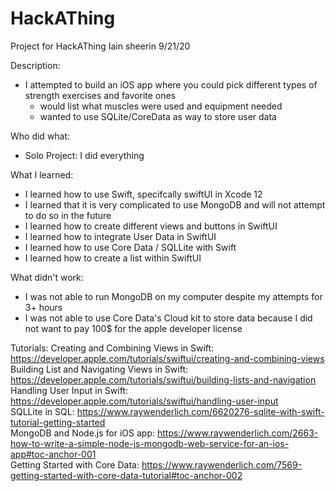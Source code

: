 # HackAThing
Project for HackAThing
Iain sheerin
9/21/20

Description:
  - I attempted to build an iOS app where you could pick different types of strength exercises and favorite ones
      - would list what muscles were used and equipment needed
      - wanted to use SQLite/CoreData as way to store user data

Who did what:
  - Solo Project: I did everything
  
What I learned:
  - I learned how to use Swift, specifcally swiftUI in Xcode 12
  - I learned that it is very complicated to use MongoDB and will not attempt to do so in the future
  - I learned how to create different views and buttons in SwiftUI
  - I learned how to integrate User Data in SwiftUI
  - I learned how to use Core Data / SQLLite with Swift
  - I learned how to create a list within SwiftUI

What didn't work:
  - I was not able to run MongoDB on my computer despite my attempts for 3+ hours
  - I was not able to use Core Data's Cloud kit to store data because I did not want to pay 100$ for the apple developer license


Tutorials:
Creating and Combining Views in Swift: https://developer.apple.com/tutorials/swiftui/creating-and-combining-views  
Building List and Navigating Views in Swift: https://developer.apple.com/tutorials/swiftui/building-lists-and-navigation  
Handling User Input in Swift: https://developer.apple.com/tutorials/swiftui/handling-user-input  
SQLLite in SQL: https://www.raywenderlich.com/6620276-sqlite-with-swift-tutorial-getting-started  
MongoDB and Node.js for iOS app: https://www.raywenderlich.com/2663-how-to-write-a-simple-node-js-mongodb-web-service-for-an-ios-app#toc-anchor-001  
Getting Started with Core Data: https://www.raywenderlich.com/7569-getting-started-with-core-data-tutorial#toc-anchor-002  
